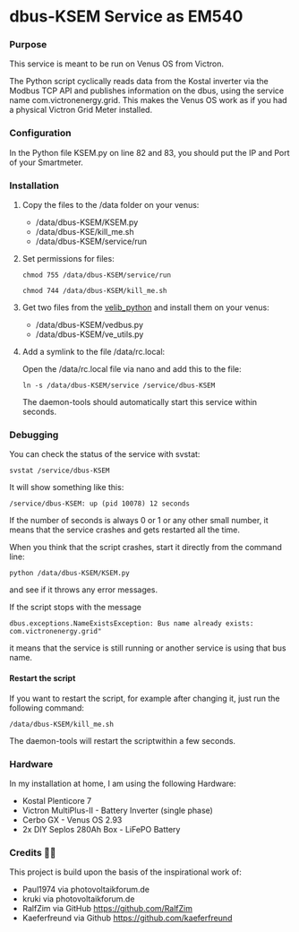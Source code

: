# dbus-KSEM Service as EM540

### Purpose

This service is meant to be run on Venus OS from Victron.

The Python script cyclically reads data from the Kostal inverter via the Modbus TCP API and publishes information on the dbus, using the service name com.victronenergy.grid. This makes the Venus OS work as if you had a physical Victron Grid Meter installed.


### Configuration

In the Python file KSEM.py on line 82 and 83, you should put the IP and Port of your Smartmeter.

### Installation

1. Copy the files to the /data folder on your venus:

   - /data/dbus-KSEM/KSEM.py
   - /data/dbus-KSE/kill_me.sh
   - /data/dbus-KSEM/service/run

2. Set permissions for files:

   `chmod 755 /data/dbus-KSEM/service/run`

   `chmod 744 /data/dbus-KSEM/kill_me.sh`

3. Get two files from the [velib_python](https://github.com/victronenergy/velib_python) and install them on your venus:

   - /data/dbus-KSEM/vedbus.py
   - /data/dbus-KSEM/ve_utils.py

4. Add a symlink to the file /data/rc.local:

   Open the /data/rc.local file via nano and add this to the file:

   `ln -s /data/dbus-KSEM/service /service/dbus-KSEM`

   The daemon-tools should automatically start this service within seconds.

### Debugging

You can check the status of the service with svstat:

`svstat /service/dbus-KSEM`

It will show something like this:

`/service/dbus-KSEM: up (pid 10078) 12 seconds`

If the number of seconds is always 0 or 1 or any other small number, it means that the service crashes and gets restarted all the time.

When you think that the script crashes, start it directly from the command line:

`python /data/dbus-KSEM/KSEM.py`

and see if it throws any error messages.

If the script stops with the message

`dbus.exceptions.NameExistsException: Bus name already exists: com.victronenergy.grid"`

it means that the service is still running or another service is using that bus name.

#### Restart the script

If you want to restart the script, for example after changing it, just run the following command:

`/data/dbus-KSEM/kill_me.sh`

The daemon-tools will restart the scriptwithin a few seconds.

### Hardware

In my installation at home, I am using the following Hardware:

- Kostal Plenticore 7
- Victron MultiPlus-II - Battery Inverter (single phase)
- Cerbo GX - Venus OS 2.93
- 2x DIY Seplos 280Ah Box - LiFePO Battery

### Credits 🙌🏻

This project is build upon the basis of the inspirational work of:

- Paul1974 via photovoltaikforum.de
- kruki via photovoltaikforum.de
- RalfZim via GitHub https://github.com/RalfZim
- Kaeferfreund via Github https://github.com/kaeferfreund
